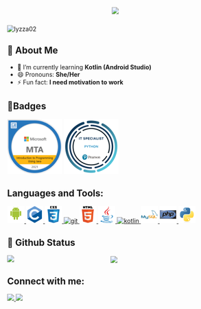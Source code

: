 <h1 align="center">
  <a href="https://git.io/typing-svg">
    <img src="https://readme-typing-svg.herokuapp.com?size=30&duration=7000&color=1C70CD&vCenter=true&width=500&lines=Hi+there%2C+I'm+Elyzza+Jane;Welcome+to+My+Github+Profile+">
  </a>
</h1>

<p align="left"> <img src="https://komarev.com/ghpvc/?username=lyzza02&label=Profile%20views&color=0e75b6&style=flat" alt="lyzza02" /> </p>

## 👋 About Me
- 🌱 I’m currently learning **Kotlin (Android Studio)**
- 😄 Pronouns: **She/Her**
- ⚡ Fun fact: **I need motivation to work**
<!-- - 🔭 I’m currently working on ...
- 👯 I’m looking to collaborate on ...
- 🤔 I’m looking for help with ...
- 💬 Ask me about ...-->


## 🏅Badges
<a href="https://www.credly.com/badges/f7a1da6b-e67d-4f84-ac24-7ccbffe0bc01/public_url"><img src="badge/mta-introduction-to-programming-using-java-certified-2021.png" width = 128px></a>
<a href="https://www.credly.com/badges/0fd85491-7341-4680-a6de-73e3a8460957/public_url"><img src="badge/it-specialist-python.png" width = 128px></a>

## Languages and Tools:
<p align="left"> 
  <a href="https://developer.android.com" target="_blank" rel="noreferrer"> 
    <img src="https://raw.githubusercontent.com/devicons/devicon/master/icons/android/android-original-wordmark.svg" alt="android" width="40" height="40"/>
  </a> 
  <a href="https://www.cprogramming.com/" target="_blank" rel="noreferrer"> 
    <img src="https://raw.githubusercontent.com/devicons/devicon/master/icons/c/c-original.svg" alt="c" width="40" height="40"/> 
  </a> 
  <a href="https://www.w3schools.com/css/" target="_blank" rel="noreferrer"> 
    <img src="https://raw.githubusercontent.com/devicons/devicon/master/icons/css3/css3-original-wordmark.svg" alt="css3" width="40" height="40"/>
  </a> 
  <a href="https://git-scm.com/" target="_blank" rel="noreferrer"> 
    <img src="https://www.vectorlogo.zone/logos/git-scm/git-scm-icon.svg" alt="git" width="40" height="40"/> 
  </a> 
  <a href="https://www.w3.org/html/" target="_blank" rel="noreferrer"> 
    <img src="https://raw.githubusercontent.com/devicons/devicon/master/icons/html5/html5-original-wordmark.svg" alt="html5" width="40" height="40"/> 
  </a> 
  <a href="https://www.java.com" target="_blank" rel="noreferrer"> 
    <img src="https://raw.githubusercontent.com/devicons/devicon/master/icons/java/java-original.svg" alt="java" width="40" height="40"/>
  </a> 
  <a href="https://kotlinlang.org" target="_blank" rel="noreferrer"> 
    <img src="https://www.vectorlogo.zone/logos/kotlinlang/kotlinlang-icon.svg" alt="kotlin" width="40" height="40"/> 
  </a> 
  <a href="https://www.mysql.com/" target="_blank" rel="noreferrer">
    <img src="https://raw.githubusercontent.com/devicons/devicon/master/icons/mysql/mysql-original-wordmark.svg" alt="mysql" width="40" height="40"/> 
  </a> 
  <a href="https://www.php.net" target="_blank" rel="noreferrer"> 
    <img src="https://raw.githubusercontent.com/devicons/devicon/master/icons/php/php-original.svg" alt="php" width="40" height="40"/> 
  </a> 
  <a href="https://www.python.org" target="_blank" rel="noreferrer"> 
    <img src="https://raw.githubusercontent.com/devicons/devicon/master/icons/python/python-original.svg" alt="python" width="40" height="40"/> 
  </a> 
</p>


## 🎯 Github Status
<p><img align="left" width="47%" src="https://github-readme-stats.vercel.app/api?username=Lyzza02&show_icons=true&theme=tokyonight" /></p>
<p>&nbsp;<img align="center" width="40%" src="https://github-readme-stats.vercel.app/api/top-langs/?username=Lyzza02&layout=compact&theme=tokyonight&hide=c" /></p>

## Connect with me:
<p align="left">
 <a href="https://www.instagram.com/elyzzaabrigo024/">
    <img src="https://skillicons.dev/icons?i=instagram" />
  </a>
  <a href = "https://www.linkedin.com/in/elyzza-jane-abrigo-ab7976147">
    <img src="https://skillicons.dev/icons?i=linkedin" />
  </a>
</p>
